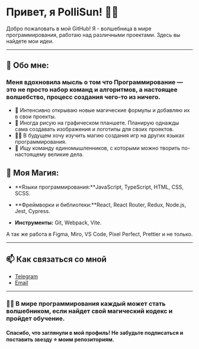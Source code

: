 # Привет, я PolliSun!  🧙‍♀️

Добро пожаловать в мой GitHub! Я - волшебница в мире программирования, работаю над различными проектами. Здесь вы найдете мои идеи. 

---
## 💫 Обо мне: 

### Меня вдохновила мысль о том что **Программирование** — это не просто набор команд и алгоритмов, а настоящее волшебство, процесс создания чего-то из ничего. 

- 🌌 Интенсивно открываю новые магические формулы и добавляю их в свои проекты.
- 🎨 Иногда рисую на графическом планшете. Планирую однажды сама создавать изображения и логотипы для своих проектов. 
- 🧚‍♂️ В будущем хочу изучить магию создания игр на других языках программирования.
- 🌸 Ищу команду единомышленников, с которыми можно творить по-настоящему великие дела.

## 🔮 Моя Магия:

- **Языки программирования:**JavaScript, TypeScript, HTML, CSS, SCSS.

- **Фреймворки и библиотеки:**React, React Router, Redux, Node.js, Jest, Cypress.

- **Инструменты:** Git, Webpack, Vite.

А так же работа в Figma, Miro, VS Code, Pixel Perfect, Prettier и не только.

---
## 📫 Как связаться со мной
- [Telegram](https://t.me/NikaZero0)
- [Email](wdvrgnyjio6@gmail.com)

---
### 🧙‍♂️ В мире программирования каждый может стать волшебником, если найдет свой магический кодекс и пройдет обучение. 


#### Спасибо, что заглянули в мой профиль! Не забудьте подписаться и поставить звезду ⭐️ моим репозиториям.


<!--
**PolliSun/PolliSun** is a ✨ _special_ ✨ repository because its `README.md` (this file) appears on your GitHub profile.

Here are some ideas to get you started:

- 🔭 I’m currently working on ...
- 🌱 I’m currently learning ...
- 👯 I’m looking to collaborate on ...
- 🤔 I’m looking for help with ...
- 💬 Ask me about ...
- 📫 How to reach me: ...
- 😄 Pronouns: ...
- ⚡ Fun fact: ...
-->
